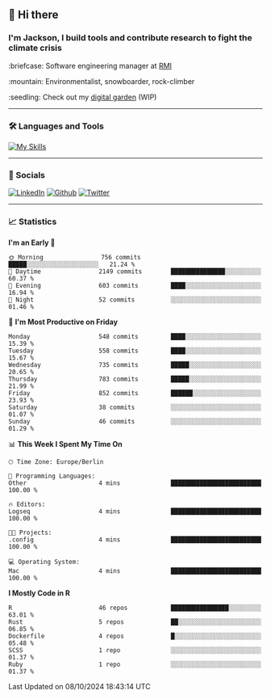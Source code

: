 ## :wave: Hi there
### I'm Jackson, I build tools and contribute research to fight the climate crisis
<p> :briefcase: Software engineering manager at <a href="https://rmi.org/" alt="RMI">RMI</a></p>
<p> :mountain: Environmentalist, snowboarder, rock-climber</p>
<p> :seedling: Check out my <a href="https://jdhoffa.github.io/" alt="digital garden">digital garden</a> (WIP) </p>

---

### :hammer_and_wrench: Languages and Tools

[![My Skills](https://skillicons.dev/icons?i=r,python,rust,docker,svelte,js,neovim,azure,postgresql,kubernetes,html,css&perline=6&theme=dark)](https://skillicons.dev)

---

### :iphone: Socials

[![LinkedIn](https://skillicons.dev/icons?i=linkedin&theme=dark)](https://www.linkedin.com/in/jackson-hoffart/) 
[![Github](https://skillicons.dev/icons?i=github&theme=dark)](https://github.com/jdhoffa) 
[![Twitter](https://skillicons.dev/icons?i=twitter&theme=dark)](https://twitter.com/jdhoffart) 

---

### :chart_with_upwards_trend: Statistics

 
<!--START_SECTION:waka-->
**I'm an Early 🐤** 

```text
🌞 Morning                756 commits         █████░░░░░░░░░░░░░░░░░░░░   21.24 % 
🌆 Daytime                2149 commits        ███████████████░░░░░░░░░░   60.37 % 
🌃 Evening                603 commits         ████░░░░░░░░░░░░░░░░░░░░░   16.94 % 
🌙 Night                  52 commits          ░░░░░░░░░░░░░░░░░░░░░░░░░   01.46 % 
```
📅 **I'm Most Productive on Friday** 

```text
Monday                   548 commits         ████░░░░░░░░░░░░░░░░░░░░░   15.39 % 
Tuesday                  558 commits         ████░░░░░░░░░░░░░░░░░░░░░   15.67 % 
Wednesday                735 commits         █████░░░░░░░░░░░░░░░░░░░░   20.65 % 
Thursday                 783 commits         █████░░░░░░░░░░░░░░░░░░░░   21.99 % 
Friday                   852 commits         ██████░░░░░░░░░░░░░░░░░░░   23.93 % 
Saturday                 38 commits          ░░░░░░░░░░░░░░░░░░░░░░░░░   01.07 % 
Sunday                   46 commits          ░░░░░░░░░░░░░░░░░░░░░░░░░   01.29 % 
```


📊 **This Week I Spent My Time On** 

```text
🕑︎ Time Zone: Europe/Berlin

💬 Programming Languages: 
Other                    4 mins              █████████████████████████   100.00 % 

🔥 Editors: 
Logseq                   4 mins              █████████████████████████   100.00 % 

🐱‍💻 Projects: 
.config                  4 mins              █████████████████████████   100.00 % 

💻 Operating System: 
Mac                      4 mins              █████████████████████████   100.00 % 
```

**I Mostly Code in R** 

```text
R                        46 repos            ████████████████░░░░░░░░░   63.01 % 
Rust                     5 repos             ██░░░░░░░░░░░░░░░░░░░░░░░   06.85 % 
Dockerfile               4 repos             █░░░░░░░░░░░░░░░░░░░░░░░░   05.48 % 
SCSS                     1 repo              ░░░░░░░░░░░░░░░░░░░░░░░░░   01.37 % 
Ruby                     1 repo              ░░░░░░░░░░░░░░░░░░░░░░░░░   01.37 % 
```




 Last Updated on 08/10/2024 18:43:14 UTC
<!--END_SECTION:waka-->
